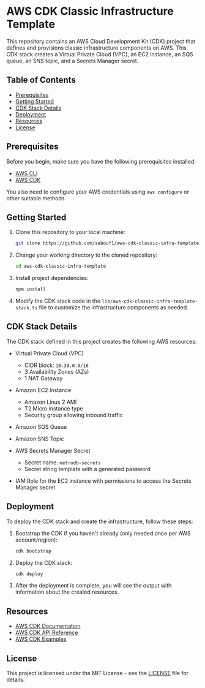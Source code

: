 # AWS CDK Classic Infrastructure Template

This repository contains an AWS Cloud Development Kit (CDK) project that defines and provisions classic infrastructure components on AWS. This CDK stack creates a Virtual Private Cloud (VPC), an EC2 instance, an SQS queue, an SNS topic, and a Secrets Manager secret.

## Table of Contents

- [Prerequisites](#prerequisites)
- [Getting Started](#getting-started)
- [CDK Stack Details](#cdk-stack-details)
- [Deployment](#deployment)
- [Resources](#resources)
- [License](#license)

## Prerequisites

Before you begin, make sure you have the following prerequisites installed:

- [AWS CLI](https://aws.amazon.com/cli/)
- [AWS CDK](https://aws.amazon.com/cdk/)

You also need to configure your AWS credentials using `aws configure` or other suitable methods.

## Getting Started

1. Clone this repository to your local machine:

   ```bash
   git clone https://github.com/sabouf1/aws-cdk-classic-infra-template.git
   ```

2. Change your working directory to the cloned repository:

   ```bash
   cd aws-cdk-classic-infra-template
   ```

3. Install project dependencies:

   ```bash
   npm install
   ```

4. Modify the CDK stack code in the `lib/aws-cdk-classic-infra-template-stack.ts` file to customize the infrastructure components as needed.

## CDK Stack Details

The CDK stack defined in this project creates the following AWS resources:

- Virtual Private Cloud (VPC)
  - CIDR block: `10.30.0.0/16`
  - 3 Availability Zones (AZs)
  - 1 NAT Gateway

- Amazon EC2 Instance
  - Amazon Linux 2 AMI
  - T2 Micro instance type
  - Security group allowing inbound traffic

- Amazon SQS Queue

- Amazon SNS Topic

- AWS Secrets Manager Secret
  - Secret name: `metrodb-secrets`
  - Secret string template with a generated password

- IAM Role for the EC2 instance with permissions to access the Secrets Manager secret

## Deployment

To deploy the CDK stack and create the infrastructure, follow these steps:

1. Bootstrap the CDK if you haven't already (only needed once per AWS account/region):

   ```bash
   cdk bootstrap
   ```

2. Deploy the CDK stack:

   ```bash
   cdk deploy
   ```

3. After the deployment is complete, you will see the output with information about the created resources.

## Resources

- [AWS CDK Documentation](https://docs.aws.amazon.com/cdk/latest/guide/home.html)
- [AWS CDK API Reference](https://docs.aws.amazon.com/cdk/api/latest/)
- [AWS CDK Examples](https://github.com/aws-samples/aws-cdk-examples)

## License

This project is licensed under the MIT License - see the [LICENSE](LICENSE) file for details.

